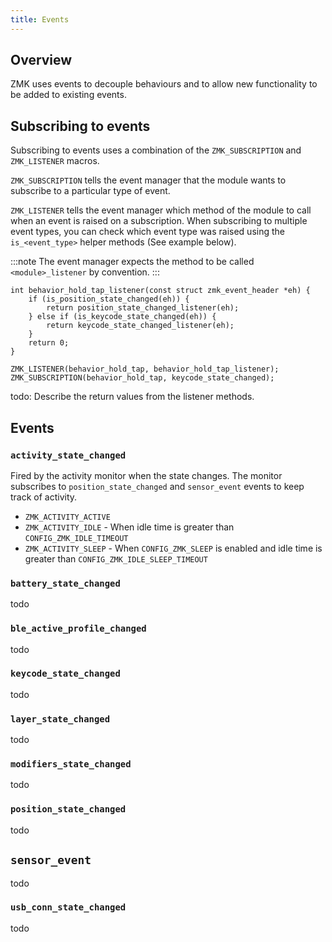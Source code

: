 ```yaml
---
title: Events
---
```

## Overview
ZMK uses events to decouple behaviours and to allow new functionality to be added to existing events.

## Subscribing to events

Subscribing to events uses a combination of the `ZMK_SUBSCRIPTION` and `ZMK_LISTENER` macros.

`ZMK_SUBSCRIPTION` tells the event manager that the module wants to subscribe to a particular type of event.

`ZMK_LISTENER` tells the event manager which method of the module to call when an event is raised on a subscription. When subscribing to multiple event types, you can check which event type was raised using the `is_<event_type>` helper methods (See example below).

:::note
The event manager expects the method to be called `<module>_listener` by convention.
:::

```
int behavior_hold_tap_listener(const struct zmk_event_header *eh) {
    if (is_position_state_changed(eh)) {
        return position_state_changed_listener(eh);
    } else if (is_keycode_state_changed(eh)) {
        return keycode_state_changed_listener(eh);
    }
    return 0;
}

ZMK_LISTENER(behavior_hold_tap, behavior_hold_tap_listener);
ZMK_SUBSCRIPTION(behavior_hold_tap, keycode_state_changed);
```

todo: Describe the return values from the listener methods.

## Events

### `activity_state_changed`

Fired by the activity monitor when the state changes. The monitor subscribes to `position_state_changed` and `sensor_event` events to keep track of activity.

- `ZMK_ACTIVITY_ACTIVE`
- `ZMK_ACTIVITY_IDLE` - When idle time is greater than `CONFIG_ZMK_IDLE_TIMEOUT `
- `ZMK_ACTIVITY_SLEEP` - When `CONFIG_ZMK_SLEEP` is enabled and idle time is greater than `CONFIG_ZMK_IDLE_SLEEP_TIMEOUT`

### `battery_state_changed`

todo

### `ble_active_profile_changed`

todo

### `keycode_state_changed`

todo

### `layer_state_changed`

todo

### `modifiers_state_changed`

todo

### `position_state_changed`

todo

## `sensor_event`
todo

### `usb_conn_state_changed`
todo


